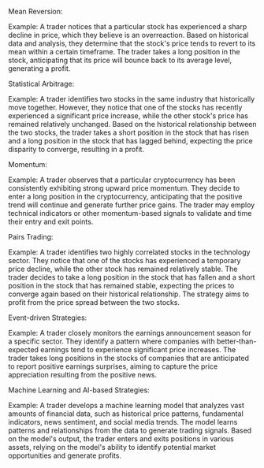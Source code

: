 Mean Reversion:

Example: A trader notices that a particular stock has experienced a sharp decline in price, which they believe is an overreaction. Based on historical data and analysis, they determine that the stock's price tends to revert to its mean within a certain timeframe. The trader takes a long position in the stock, anticipating that its price will bounce back to its average level, generating a profit.

Statistical Arbitrage:

Example: A trader identifies two stocks in the same industry that historically move together. However, they notice that one of the stocks has recently experienced a significant price increase, while the other stock's price has remained relatively unchanged. Based on the historical relationship between the two stocks, the trader takes a short position in the stock that has risen and a long position in the stock that has lagged behind, expecting the price disparity to converge, resulting in a profit.

Momentum:

Example: A trader observes that a particular cryptocurrency has been consistently exhibiting strong upward price momentum. They decide to enter a long position in the cryptocurrency, anticipating that the positive trend will continue and generate further price gains. The trader may employ technical indicators or other momentum-based signals to validate and time their entry and exit points.

Pairs Trading:

Example: A trader identifies two highly correlated stocks in the technology sector. They notice that one of the stocks has experienced a temporary price decline, while the other stock has remained relatively stable. The trader decides to take a long position in the stock that has fallen and a short position in the stock that has remained stable, expecting the prices to converge again based on their historical relationship. The strategy aims to profit from the price spread between the two stocks.

Event-driven Strategies:

Example: A trader closely monitors the earnings announcement season for a specific sector. They identify a pattern where companies with better-than-expected earnings tend to experience significant price increases. The trader takes long positions in the stocks of companies that are anticipated to report positive earnings surprises, aiming to capture the price appreciation resulting from the positive news.

Machine Learning and AI-based Strategies:

Example: A trader develops a machine learning model that analyzes vast amounts of financial data, such as historical price patterns, fundamental indicators, news sentiment, and social media trends. The model learns patterns and relationships from the data to generate trading signals. Based on the model's output, the trader enters and exits positions in various assets, relying on the model's ability to identify potential market opportunities and generate profits.